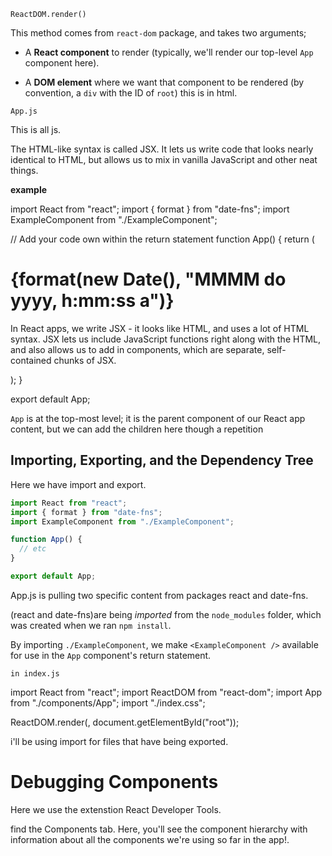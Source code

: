 `ReactDOM.render()`

This method comes from `react-dom` package, and takes two arguments;

- A **React component** to render (typically, we'll render our top-level `App` component here).

- A **DOM element** where we want that component to be rendered (by convention, a `div` with the ID of `root`) this is in html.


`App.js`

This is all js.

 The HTML-like syntax is
called JSX. It lets us write code that looks nearly identical to HTML, but
allows us to mix in vanilla JavaScript and other neat things.

**example**

import React from "react";
import { format } from "date-fns";
import ExampleComponent from "./ExampleComponent";

// Add your code own within the return statement
function App() {
  return (
    <div className="App">
      <h1>{format(new Date(), "MMMM do yyyy, h:mm:ss a")}</h1>
      <p className="App-intro">
        In React apps, we write JSX - it looks like HTML, and uses a lot of HTML
        syntax. JSX lets us include JavaScript functions right along with the
        HTML, and also allows us to add in components, which are separate,
        self-contained chunks of JSX.
      </p>
      <ExampleComponent />
    </div>
  );
}

export default App;

`App` is at the top-most level; it is the parent component of our React app content, but we can add the children here though a repetition


## Importing, Exporting, and the Dependency Tree

Here we have import and export.

```js
import React from "react";
import { format } from "date-fns";
import ExampleComponent from "./ExampleComponent";

function App() {
  // etc
}

export default App;
```
App.js is pulling two specific content from packages react and date-fns.

(react and date-fns)are being _imported_ from the `node_modules` folder, which was
created when we ran `npm install`.


 By importing `./ExampleComponent`, we make `<ExampleComponent />`
available for use in the `App` component's return statement.

`in index.js`

import React from "react";
import ReactDOM from "react-dom";
import App from "./components/App";
import "./index.css";

ReactDOM.render(<App />, document.getElementById("root"));

i'll be using import for files that have being exported.


# Debugging Components

Here we use the extenstion React Developer Tools.

find the Components tab. Here, you'll see the component hierarchy with information about all the components we're using so far in the app!.



